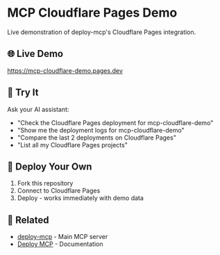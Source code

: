 # MCP Cloudflare Pages Demo

Live demonstration of deploy-mcp's Cloudflare Pages integration.

## 🌐 Live Demo

https://mcp-cloudflare-demo.pages.dev

## 🧪 Try It

Ask your AI assistant:

- "Check the Cloudflare Pages deployment for mcp-cloudflare-demo"
- "Show me the deployment logs for mcp-cloudflare-demo"  
- "Compare the last 2 deployments on Cloudflare Pages"
- "List all my Cloudflare Pages projects"

## 🚀 Deploy Your Own

1. Fork this repository
2. Connect to Cloudflare Pages
3. Deploy - works immediately with demo data

## 🔗 Related

- [deploy-mcp](https://github.com/alexpota/deploy-mcp) - Main MCP server
- [Deploy MCP](https://deploy-mcp.io) - Documentation